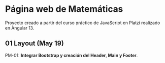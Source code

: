 # Página web de Matemáticas

Proyecto creado a partir del curso práctico de JavaScript en Platzi realizado en Angular 13.

## 01 Layout (May 19)

PM-01: **Integrar Bootstrap y creación del Header, Main y Footer**.
